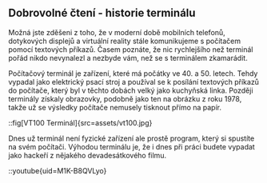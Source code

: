 ## Dobrovolné čtení - historie terminálu

Možná jste zděšeni z toho, že v moderní době mobilních telefonů, dotykových displejů a virtuální reality stále komunikujeme s počítačem pomocí textových příkazů. Časem poznáte, že nic rychlejšího než terminál pořád nikdo nevynalezl a nezbyde vám, než se s terminálem zkamarádit.

Počítačový terminál je zařízení, které má počátky ve 40. a 50. letech. Tehdy vypadal jako elektrický psací stroj a používal se k posílání textových příkazů do počítače, který byl v těchto dobách velký jako kuchyňská linka. Později terminály získaly obrazovky, podobně jako ten na obrázku z roku 1978, takže už se výsledky počítače nemusely tisknout přímo na papír.

::fig[VT100 Terminál]{src=assets/vt100.jpg}

Dnes už terminál není fyzické zařízení ale prostě program, který si spustíte na svém počítači. Výhodou terminálu je, že i dnes při práci budete vypadat jako hackeří z nějakého devadesátkového filmu.

::youtube{uid=M1K-B8QVLyo}
